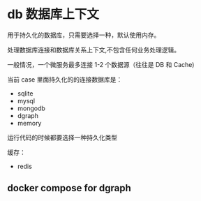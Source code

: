 # db 数据库上下文

用于持久化的数据库，只需要选择一种，默认使用内存。

处理数据库连接和数据库关系上下文,不包含任何业务处理逻辑。

一般情况，一个微服务最多连接 1-2 个数据源（往往是 DB 和 Cache)

当前 case 里面持久化的的连接数据库是：

- sqlite
- mysql
- mongodb
- dgraph
- memory

运行代码的时候都要选择一种持久化类型

缓存：

- redis

## docker compose for dgraph
